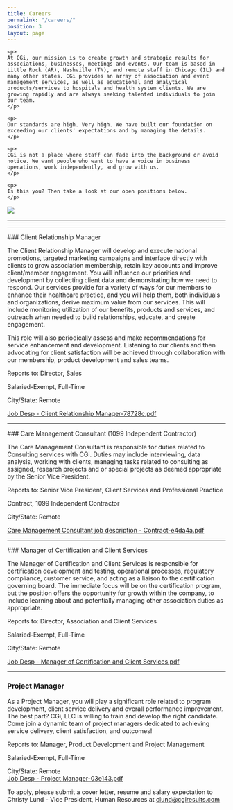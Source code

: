 ```yaml
---
title: Careers
permalink: "/careers/"
position: 3
layout: page
---
```



<div class="row mb-5 pb-4" style="margin-bottom: 1rem !important;">

  <div class="col-md-6">

    <p>
	At CGi, our mission is to create growth and strategic results for associations, businesses, meetings and events. Our team is based in Little Rock (AR), Nashville (TN), and remote staff in Chicago (IL) and many other states. CGi provides an array of association and event management services, as well as educational and analytical products/services to hospitals and health system clients. We are growing rapidly and are always seeking talented individuals to join our team.
    </p>

    <p>
    Our standards are high. Very high. We have built our foundation on exceeding our clients' expectations and by managing the details. 
    </p>

    <p>
    CGi is not a place where staff can fade into the background or avoid notice. We want people who want to have a voice in business operations, work independently, and grow with us. 
    </p>

    <p>
    Is this you? Then take a look at our open positions below.
    </p>

  </div>

  <div class="col-md-6">
    <img src="/uploads/Highland%20Ridge%20II.jpg" style="max-height: 375px;">
  </div>

</div>
<hr>

<hr>
### Client Relationship Manager

The Client Relationship Manager will develop and execute national promotions, targeted marketing campaigns and interface directly with clients to grow association membership, retain key accounts and improve client/member engagement. You will influence our priorities and development by collecting client data and demonstrating how we need to respond. Our services provide for a variety of ways for our members to enhance their healthcare practice, and you will help them, both individuals and organizations, derive maximum value from our services. This will include monitoring utilization of our benefits, products and services, and outreach when needed to build relationships, educate, and create engagement.

This role will also periodically assess and make recommendations for service enhancement and development. Listening to our clients and then advocating for client satisfaction will be achieved through collaboration with our membership, product development and sales teams.<br />

Reports to: Director, Sales <br />

Salaried-Exempt, Full-Time <br />

City/State: Remote<br />

[Job Desp - Client Relationship Manager-78728c.pdf](/uploads/Job%20Desp%20-%20Client%20Relationship%20Manager-78728c.pdf)

<hr>
### Care Management Consultant (1099 Independent Contractor)

The Care Management Consultant is responsible for duties related to Consulting services with CGi. Duties may include interviewing, data analysis, working with clients, managing tasks related to consulting as assigned, research projects and or special projects as deemed appropriate by the Senior Vice President.  <br />

Reports to: Senior Vice President, Client Services and Professional Practice <br />

Contract, 1099 Independent Contractor<br />

City/State: Remote<br />

[Care Management Consultant job description - Contract-e4da4a.pdf](/uploads/Care%20Management%20Consultant%20job%20description%20-%20Contract-e4da4a.pdf)

<hr>
### Manager of Certification and Client Services

The Manager of Certification and Client Services is responsible for certification development and testing, operational processes, regulatory compliance, customer service, and acting as a liaison to the certification governing board. 
The immediate focus will be on the certification program, but the position offers the opportunity for growth within the company, to include learning about and potentially managing other association duties as appropriate.<br />

Reports to: Director, Association and Client Services <br />

Salaried-Exempt, Full-Time <br />

City/State: Remote<br />

[Job Desp - Manager of Certification and Client Services.pdf](/uploads/Job%20Desp%20-%20Manager%20of%20Certification%20and%20Client%20Services.pdf)
<hr>

### Project Manager

As a Project Manager, you will play a significant role related to program development, client service delivery and overall performance improvement. The best part? CGi, LLC is willing to train and develop the right candidate. Come join a dynamic team of project managers dedicated to achieving service delivery, client satisfaction, and outcomes! <br />

Reports to: Manager, Product Development and Project Management <br />

Salaried-Exempt, Full-Time <br />

City/State: Remote<br />
[Job Desp - Project Manager-03e143.pdf](/uploads/Job%20Desp%20-%20Project%20Manager-03e143.pdf)

To apply, please submit a cover letter, resume and salary expectation to Christy Lund - Vice President, Human Resources at clund@cgiresults.com

